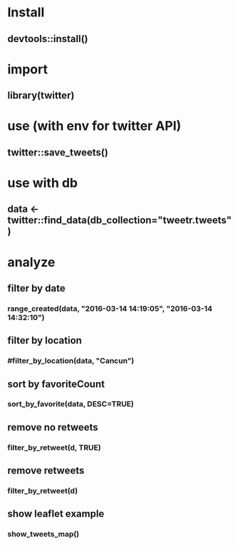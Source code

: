 # Install
## devtools::install()

# import
## library(twitter)

# use (with env for twitter API)
## twitter::save_tweets()

# use with db
## data <- twitter::find_data(db_collection="tweetr.tweets")

# analyze

## filter by date
### range_created(data, "2016-03-14 14:19:05", "2016-03-14 14:32:10")

## filter by location
### #filter_by_location(data, "Cancun")

## sort by favoriteCount
### sort_by_favorite(data, DESC=TRUE)


## remove no retweets
### filter_by_retweet(d, TRUE)

## remove retweets
### filter_by_retweet(d)

## show leaflet example
### show_tweets_map()
